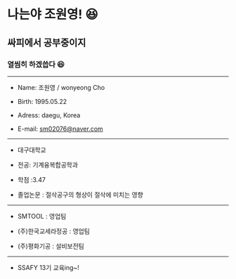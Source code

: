 # 나는야 조원영! :laughing:

## 싸피에서 공부중이지

### 열씸히 하겠씁다 :laughing:

-----

- Name: 조원영 / wonyeong Cho

- Birth: 1995.05.22

- Adress: daegu, Korea

- E-mail: sm02076@naver.com

------

- 대구대학교

- 전공: 기계융복합공학과

- 학점 :3.47

- 졸업논문 : 절삭공구의 형상이 절삭에 미치는 영향

-----

- SMTOOL : 영업팀

- (주)한국교세라정공 : 영업팀

- (주)평화기공 : 설비보전팀

----

- SSAFY 13기 교육ing~!
